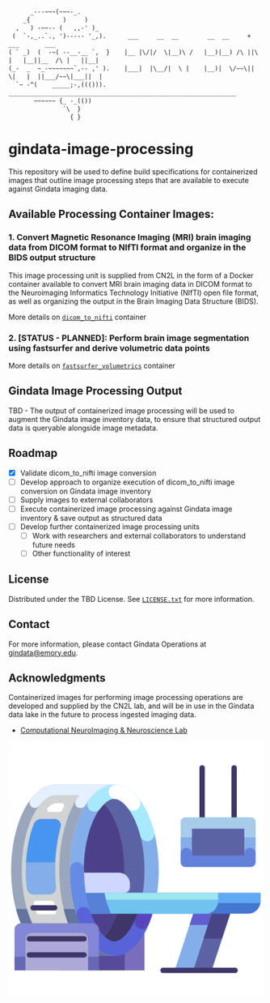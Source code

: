 ```
      _---~~~(~~~-_.
    _{         )     )
  ,   ) -~~-- (   ,,-' )_
 (  `-,_..`., ')----- '_,).      ___     __  __        __  __     +            ___       ___      
( ` _)  (  -~( --__-__ `,  }    |__ |\/|/  \|__)\ /   |__)|__) /\ ||\ |   |__||__  /\ |   ||__| 
(_-  _  ~_-~~~~~~~`,-- ,' ).    |___|  |\__/|  \ |    |__)|  \/~~\|| \|   |  ||___/~~\|___||  | 
  `~ -^(    _____;-,((())).     _______________________________________________________________
       ~~~~~~ {_ -_(())
               `\  }
                 { } 
```

# gindata-image-processing

This repository will be used to define build specifications for containerized images that outline image processing steps that are available to execute against Gindata imaging data.

## Available Processing Container Images:

### 1. Convert Magnetic Resonance Imaging (MRI) brain imaging data from DICOM format to NIfTI format and organize in the BIDS output structure

This image processing unit is supplied from CN2L in the form of a Docker container available to convert MRI brain imaging data in DICOM format to the Neuroimaging Informatics Technology Initiative (NIfTI) open file format, as well as organizing the output in the Brain Imaging Data Structure (BIDS). 

More details on [`dicom_to_nifti`](./src/dicom_to_nifti/README.md) container

### 2. [STATUS - PLANNED]: Perform brain image segmentation using fastsurfer and derive volumetric data points

More details on [`fastsurfer_volumetrics`](./src/fastsurfer_volumetrics/README.md) container

## Gindata Image Processing Output 

TBD - The output of containerized image processing will be used to augment the Gindata image inventory data, to ensure that structured output data is queryable alongside image metadata.

<!-- ROADMAP -->
## Roadmap

- [x] Validate dicom_to_nifti image conversion
- [ ] Develop approach to organize execution of dicom_to_nifti image conversion on Gindata image inventory
- [ ] Supply images to external collaborators
- [ ] Execute containerized image processing against Gindata image inventory & save output as structured data
- [ ] Develop further containerized image processing units
    - [ ] Work with researchers and external collaborators to understand future needs
    - [ ] Other functionality of interest

<!-- LICENSE -->
## License

Distributed under the TBD License. See [`LICENSE.txt`](LICENSE.txt) for more information.

<!-- CONTACT -->
## Contact

For more information, please contact Gindata Operations at gindata@emory.edu.

<!-- ACKNOWLEDGMENTS -->
## Acknowledgments

Containerized images for performing image processing operations are developed and supplied by the CN2L lab, and will be in use in the Gindata data lake in the future to process ingested imaging data.

* [Computational NeuroImaging & Neuroscience Lab](https://randomprogram.net/)

![](./medical.png)
